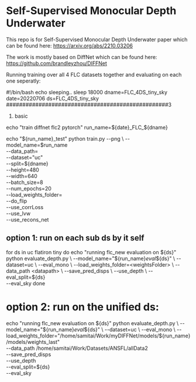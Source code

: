 # Self-Supervised Monocular Depth Underwater
This repo is for Self-Supervised Monocular Depth Underwater paper which can be found here:
https://arxiv.org/abs/2210.03206

The work is mostly based on DiffNet which can be found here:
https://github.com/brandleyzhou/DIFFNet




Running training over all 4 FLC datasets together and evaluating on each one seperatly:


#!/bin/bash
echo sleeping..
sleep 18000
dname=FLC_4DS_tiny_sky
date=20220706
ds=FLC_4DS_tiny_sky
##################################################3
1) basic

echo "train diffnet flc2 pytorch"
run_name=${date}_FLC_${dname}

echo "${run_name}_test"
python train.py --png \
--model_name=$run_name \
--data_path=<datapath> \
--dataset="uc" \
--split=${dname} \
--height=480 \
--width=640 \
--batch_size=8 \
--num_epochs=20 \
--load_weights_folder=<initial weights Folder> \
--do_flip \
--use_corrLoss \
--use_lvw \
--use_recons_net


## option 1: run on each sub ds by it self
for ds in uc flatiron tiny
do
    echo "running flc_new evaluation on ${ds}"
    python evaluate_depth.py \
    --model_name="${run_name}_eval_${ds}" \
    --dataset=uc \
    --eval_mono \
    --load_weights_folder=<weightsFolder> \
    --data_path <datapath> \
    --save_pred_disps \
    --use_depth \
    --eval_split=${ds} \
    --eval_sky 
done

# option 2: run on the unified ds:
echo "running flc_new evaluation on ${ds}"
python evaluate_depth.py \
--model_name="${run_name}_eval_${ds}" \
--dataset=uc \
--eval_mono \
--load_weights_folder="/home/samitai/Work/myDIFFNet/models/${run_name}/models/weights_last" \
--data_path /home/samitai/Work/Datasets/ANSFL/allData2 \
--save_pred_disps \
--use_depth \
--eval_split=${ds} \
--eval_sky 

